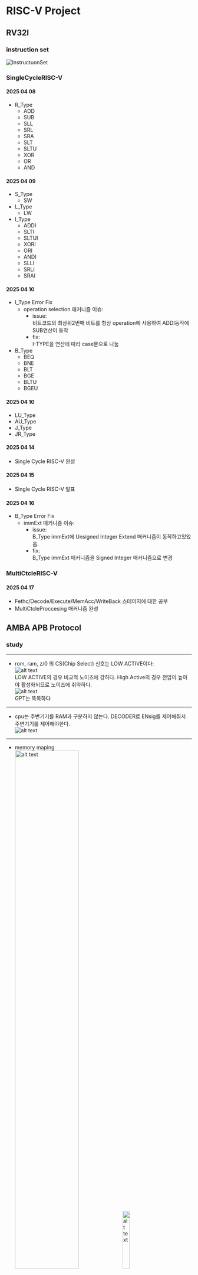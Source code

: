 # RISC-V Project

## RV32I
### instruction set
![InstructuonSet](./RV32I-1.png) 

### SingleCycleRISC-V

#### 2025 04 08
- R_Type 
  - ADD 
  - SUB 
  - SLL 
  - SRL 
  - SRA 
  - SLT 
  - SLTU 
  - XOR 
  - OR 
  - AND 

#### 2025 04 09  
- S_Type  
  - SW   
- L_Type  
  - LW   
- I_Type 
  - ADDI 
  - SLTI 
  - SLTUI 
  - XORI 
  - ORI 
  - ANDI 
  - SLLI 
  - SRLI 
  - SRAI 

#### 2025 04 10
- I_Type Error Fix 
  - operation selection 매커니즘 이슈: 
    - issue:  
      비트코드의 최상위2번째 비트를 항상 operation에 사용하여 ADDI동작에 SUB연산이 동작 
    - fix:  
      I-TYPE을 연산에 따라 case문으로 나눔 
- B_Type 
  - BEQ 
  - BNE 
  - BLT 
  - BGE 
  - BLTU 
  - BGEU 

#### 2025 04 10
- LU_Type
- AU_Type
- J_Type
- JR_Type

#### 2025 04 14
- Single Cycle RISC-V 완성 

#### 2025 04 15
- Single Cycle RISC-V 발표 

#### 2025 04 16
- B_Type Error Fix 
  - immExt 매커니즘 이슈: 
    - issue:  
    B_Type immExt에 Unsigned Integer Extend 매커니즘이 동작하고있었음. 
    - fix:  
    B_Type immExt 매커니즘을 Signed Integer 매커니즘으로 변경

### MultiCtcleRISC-V 

#### 2025 04 17
 - Fethc/Decode/Execute/MemAcc/WriteBack 스테이지에 대한 공부 
 - MultiCtcleProccesing 매커니즘 완성

## AMBA APB Protocol
### study
----------
  - rom, ram, z/0 의 CS(Chip Select) 신호는 LOW ACTIVE이다:    
    ![alt text](addr_map.png)  
  LOW ACTIVE의 경우 비교적 노이즈에 강하다. High Active의 경우 전압이 높아야 활성화되므로 노이즈에 취약하다.  
  ![alt text](image-2.png)  
  GPT는 똑똑하다  
----------
  - cpu는 주변기기를 RAM과 구분하지 않는다. DECODER로 ENsig를 제어해줘서 주변기기를 제어해야한다.  
  ![alt text](image-8.png)  
----------  
  - memory maping  
    <img src="image.png" alt="alt text" style="width:60%;">
    <img src="image-1.png" alt="alt text" style="width:20%;">  
----------
  - APB state     
  ![alt text](image-6.png)  
    - write  
      - T0: Idle, T1: Setup, T2: Acces(slave ready send), T3: Idle  
      ![alt text](image-3.png)  
      - T0: Idle, T1: Setup, T2: Acces(slave ready not send), T4: Acces(slave ready send), T5: Idle  
      ![alt text](image-4.png)  
    - read  
      - T0: Idle, T1: Setup, T2: Acces(slave ready send), T3: Idle  
      ![alt text](image-5.png)  
      - T0: Idle, T1: Setup, T2: Acces(slave ready not send), T4: Acces(slave ready send), T5: Idle  
      ![alt text](image-7.png)  
    - ready신호는 규격화 된 범용버스으로서 쓰기 위해 표준규격을 만든것이다  
### APB MASTER  
#### 2025 04 18  
  - MASTER  
  - SLAVE  